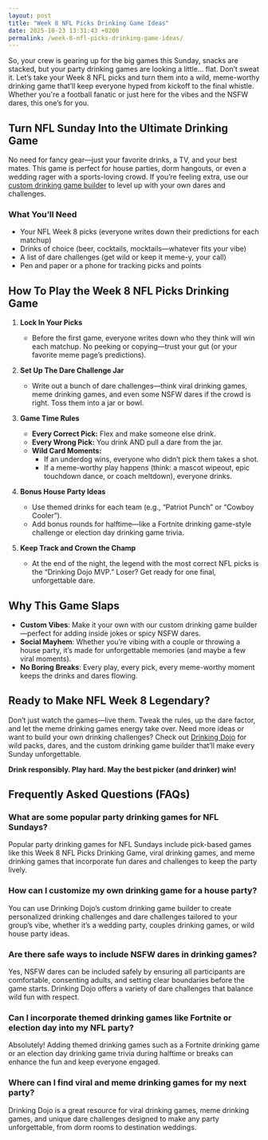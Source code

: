 ```yaml
---
layout: post
title: "Week 8 NFL Picks Drinking Game Ideas"
date: 2025-10-23 13:31:43 +0200
permalink: /week-8-nfl-picks-drinking-game-ideas/
---
```

So, your crew is gearing up for the big games this Sunday, snacks are stacked, but your party drinking games are looking a little… flat. Don’t sweat it. Let’s take your Week 8 NFL picks and turn them into a wild, meme-worthy drinking game that’ll keep everyone hyped from kickoff to the final whistle. Whether you're a football fanatic or just here for the vibes and the NSFW dares, this one’s for you.

## Turn NFL Sunday Into the Ultimate Drinking Game

No need for fancy gear—just your favorite drinks, a TV, and your best mates. This game is perfect for house parties, dorm hangouts, or even a wedding rager with a sports-loving crowd. If you’re feeling extra, use our [custom drinking game builder](https://drinkingdojo.com) to level up with your own dares and challenges.

### What You’ll Need

- Your NFL Week 8 picks (everyone writes down their predictions for each matchup)
- Drinks of choice (beer, cocktails, mocktails—whatever fits your vibe)
- A list of dare challenges (get wild or keep it meme-y, your call)
- Pen and paper or a phone for tracking picks and points

## How To Play the Week 8 NFL Picks Drinking Game

1. **Lock In Your Picks**
   - Before the first game, everyone writes down who they think will win each matchup. No peeking or copying—trust your gut (or your favorite meme page’s predictions).

2. **Set Up The Dare Challenge Jar**
   - Write out a bunch of dare challenges—think viral drinking games, meme drinking games, and even some NSFW dares if the crowd is right. Toss them into a jar or bowl.

3. **Game Time Rules**
   - **Every Correct Pick:** Flex and make someone else drink.
   - **Every Wrong Pick:** You drink AND pull a dare from the jar.
   - **Wild Card Moments:**
     - If an underdog wins, everyone who didn’t pick them takes a shot.
     - If a meme-worthy play happens (think: a mascot wipeout, epic touchdown dance, or coach meltdown), everyone drinks.

4. **Bonus House Party Ideas**
   - Use themed drinks for each team (e.g., “Patriot Punch” or “Cowboy Cooler”).
   - Add bonus rounds for halftime—like a Fortnite drinking game-style challenge or election day drinking game trivia.

5. **Keep Track and Crown the Champ**
   - At the end of the night, the legend with the most correct NFL picks is the “Drinking Dojo MVP.” Loser? Get ready for one final, unforgettable dare.

## Why This Game Slaps

- **Custom Vibes**: Make it your own with our custom drinking game builder—perfect for adding inside jokes or spicy NSFW dares.
- **Social Mayhem**: Whether you’re vibing with a couple or throwing a house party, it’s made for unforgettable memories (and maybe a few viral moments).
- **No Boring Breaks**: Every play, every pick, every meme-worthy moment keeps the drinks and dares flowing.

## Ready to Make NFL Week 8 Legendary?

Don’t just watch the games—live them. Tweak the rules, up the dare factor, and let the meme drinking games energy take over. Need more ideas or want to build your own drinking challenges? Check out [Drinking Dojo](https://drinkingdojo.com) for wild packs, dares, and the custom drinking game builder that’ll make every Sunday unforgettable.

**Drink responsibly. Play hard. May the best picker (and drinker) win!**

## Frequently Asked Questions (FAQs)

### What are some popular party drinking games for NFL Sundays?

Popular party drinking games for NFL Sundays include pick-based games like this Week 8 NFL Picks Drinking Game, viral drinking games, and meme drinking games that incorporate fun dares and challenges to keep the party lively.

### How can I customize my own drinking game for a house party?

You can use Drinking Dojo’s custom drinking game builder to create personalized drinking challenges and dare challenges tailored to your group’s vibe, whether it’s a wedding party, couples drinking games, or wild house party ideas.

### Are there safe ways to include NSFW dares in drinking games?

Yes, NSFW dares can be included safely by ensuring all participants are comfortable, consenting adults, and setting clear boundaries before the game starts. Drinking Dojo offers a variety of dare challenges that balance wild fun with respect.

### Can I incorporate themed drinking games like Fortnite or election day into my NFL party?

Absolutely! Adding themed drinking games such as a Fortnite drinking game or an election day drinking game trivia during halftime or breaks can enhance the fun and keep everyone engaged.

### Where can I find viral and meme drinking games for my next party?

Drinking Dojo is a great resource for viral drinking games, meme drinking games, and unique dare challenges designed to make any party unforgettable, from dorm rooms to destination weddings.

<script type="application/ld+json">
{
  "@context": "https://schema.org",
  "@type": "BlogPosting",
  "headline": "Week 8 NFL Picks Drinking Game Ideas",
  "description": "Turn your Week 8 NFL picks into a wild, meme-worthy drinking game with custom dares and viral challenges perfect for house parties, dorms, and weddings.",
  "author": {
    "@type": "Person",
    "name": "Drinking Dojo"
  },
  "publisher": {
    "@type": "Person",
    "name": "Drinking Dojo"
  },
  "mainEntityOfPage": {
    "@type": "WebPage",
    "@id": "https://drinkingdojo.com/blog/week-8-nfl-picks-drinking-game-ideas"
  },
  "datePublished": "2024-10-15",
  "dateModified": "2024-10-15",
  "inLanguage": "en-US",
  "keywords": "drinking games, party drinking games, custom drinking game builder, dare challenges, viral drinking games, meme drinking games, NFL drinking game, house party ideas, NSFW dares, couples drinking games",
  "articleSection": "Drinking Games, Party Drinking Games, NFL",
  "url": "https://drinkingdojo.com/blog/week-8-nfl-picks-drinking-game-ideas"
}
</script>

<script type="application/ld+json">
{
  "@context": "https://schema.org",
  "@type": "FAQPage",
  "mainEntity": [
    {
      "@type": "Question",
      "name": "What are some popular party drinking games for NFL Sundays?",
      "acceptedAnswer": {
        "@type": "Answer",
        "text": "Popular party drinking games for NFL Sundays include pick-based games like this Week 8 NFL Picks Drinking Game, viral drinking games, and meme drinking games that incorporate fun dares and challenges to keep the party lively."
      }
    },
    {
      "@type": "Question",
      "name": "How can I customize my own drinking game for a house party?",
      "acceptedAnswer": {
        "@type": "Answer",
        "text": "You can use Drinking Dojo’s custom drinking game builder to create personalized drinking challenges and dare challenges tailored to your group’s vibe, whether it’s a wedding party, couples drinking games, or wild house party ideas."
      }
    },
    {
      "@type": "Question",
      "name": "Are there safe ways to include NSFW dares in drinking games?",
      "acceptedAnswer": {
        "@type": "Answer",
        "text": "NSFW dares can be included safely by ensuring all participants are comfortable, consenting adults, and setting clear boundaries before the game starts. Drinking Dojo offers a variety of dare challenges that balance wild fun with respect."
      }
    },
    {
      "@type": "Question",
      "name": "Can I incorporate themed drinking games like Fortnite or election day into my NFL party?",
      "acceptedAnswer": {
        "@type": "Answer",
        "text": "Yes! Adding themed drinking games such as a Fortnite drinking game or an election day drinking game trivia during halftime or breaks can enhance the fun and keep everyone engaged."
      }
    },
    {
      "@type": "Question",
      "name": "Where can I find viral and meme drinking games for my next party?",
      "acceptedAnswer": {
        "@type": "Answer",
        "text": "Drinking Dojo is a great resource for viral drinking games, meme drinking games, and unique dare challenges designed to make any party unforgettable, from dorm rooms to destination weddings."
      }
    }
  ]
}
</script>